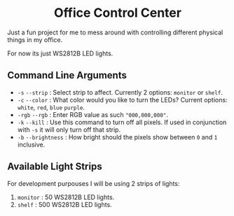 <h1 align="center">Office Control Center</h1>

Just a fun project for me to mess around with controlling different physical things in my office.

For now its just WS2812B LED lights.

## Command Line Arguments
 + `-s` `--strip` : Select strip to affect. Currently 2 options: `monitor` or `shelf`.
 + `-c` `--color` : What color would you like to turn the LEDs? Current options: `white`, `red`, `blue` `purple`.
 + `-rgb` `--rgb` : Enter RGB value as such `"000,000,000"`.
 + `-k` `--kill` : Use this command to turn off all pixels. If used in conjunction with `-s` it will only turn off that strip.
 + `-b` `--brightness` : How bright should the pixels show between `0` and `1` inclusive.
 
 ## Available Light Strips
 
 For development purpouses I will be using 2 strips of lights:
 1. `monitor` : 50 WS2812B LED lights.
 2. `shelf` : 500 WS2812B LED lights.
 
